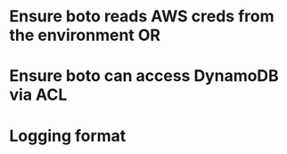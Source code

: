 # Ensure boto reads AWS creds from the environment OR
# Ensure boto can access DynamoDB via ACL
# Logging format